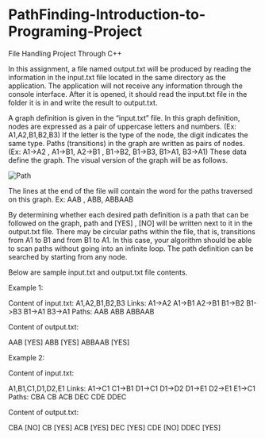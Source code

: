 # PathFinding-Introduction-to-Programing-Project
File Handling Project Through C++

  In this assignment, a file named output.txt will be produced by reading the information in the input.txt file located in the same directory as the application. The application will not receive any information through the console interface. After it is opened, it should read the input.txt file in the folder it is in and write the result to output.txt.
  
  A graph definition is given in the “input.txt” file. In this graph definition, nodes are expressed as a pair of uppercase letters and numbers. (Ex: A1,A2,B1,B2,B3) If the letter is the type of the node, the digit indicates the same type. Paths (transitions) in the graph are written as pairs of nodes. (Ex: A1->A2 , A1->B1, A2->B1 , B1->B2, B1->B3, B1>A1, B3->A1) These data define the graph. The visual version of the graph will be as follows.
  
  ![Path](https://user-images.githubusercontent.com/83426745/215759267-0edb71cf-9ff0-462d-903a-72216af9eeb6.png)
  
  The lines at the end of the file will contain the word for the paths traversed on this graph.
  Ex: AAB , ABB, ABBAAB
  
  By determining whether each desired path definition is a path that can be followed on the graph, path and [YES] , [NO] will be written next to it in the output.txt file. There may be circular paths within the file, that is, transitions from A1 to B1 and from B1 to A1. In this case, your algorithm should be able to scan paths without going into an infinite loop. The path definition can be searched by starting from any node.
  
  Below are sample input.txt and output.txt file contents.
  
  Example 1:
  
  Content of input.txt:
A1,A2,B1,B2,B3
Links:
A1->A2
A1->B1
A2->B1
B1->B2
B1->B3
B1->A1
B3->A1
Paths:
AAB
ABB
ABBAAB

  Content of output.txt:

AAB [YES]
ABB [YES]
ABBAAB [YES]


  Example 2:
  
  Content of input.txt:

A1,B1,C1,D1,D2,E1
Links:
A1->C1
C1->B1
D1->C1
D1->D2
D1->E1
D2->E1
E1->C1
Paths:
CBA
CB
ACB
DEC
CDE
DDEC

  Content of output.txt:
  
CBA [NO]
CB [YES]
ACB [YES]
DEC [YES]
CDE [NO]
DDEC [YES]





